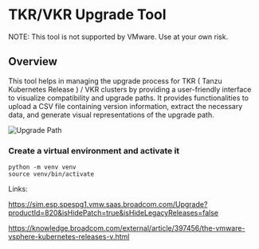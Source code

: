 # TKR/VKR Upgrade Tool 

NOTE: This tool is not supported by VMware. Use at your own risk.
## Overview

This tool helps in managing the upgrade process for TKR ( Tanzu Kubernetes Release ) / VKR clusters by providing a user-friendly interface to visualize compatibility and upgrade paths. It provides functionalities to upload a CSV file containing version information, extract the necessary data, and generate visual representations of the upgrade path.


![Upgrade Path](upgrade.png)


### Create a virtual environment and activate it
```
python -m venv venv
source venv/bin/activate
```


Links:

https://sim.esp.spespg1.vmw.saas.broadcom.com/Upgrade?productId=820&isHidePatch=true&isHideLegacyReleases=false

https://knowledge.broadcom.com/external/article/397456/the-vmware-vsphere-kubernetes-releases-v.html

